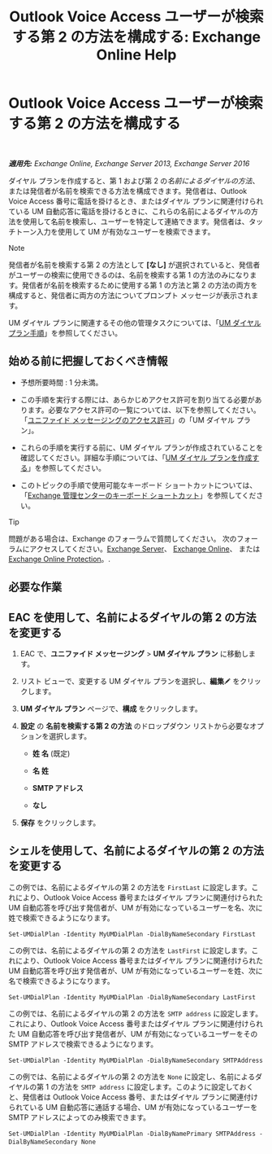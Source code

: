 ﻿---
title: 'Outlook Voice Access ユーザーが検索する第 2 の方法を構成する: Exchange Online Help'
TOCTitle: Outlook Voice Access ユーザーが検索する第 2 の方法を構成する
ms:assetid: 5cd4e0a0-d023-45a1-aa3c-b8dea6ec6d72
ms:mtpsurl: https://technet.microsoft.com/ja-jp/library/Aa998311(v=EXCHG.150)
ms:contentKeyID: 52057429
ms.date: 05/22/2018
mtps_version: v=EXCHG.150
ms.translationtype: HT
---

# Outlook Voice Access ユーザーが検索する第 2 の方法を構成する

 

_**適用先:** Exchange Online, Exchange Server 2013, Exchange Server 2016_

ダイヤル プランを作成すると、第 1 および第 2 の*名前によるダイヤルの方法*、または発信者が名前を検索できる方法を構成できます。発信者は、Outlook Voice Access 番号に電話を掛けるとき、またはダイヤル プランに関連付けられている UM 自動応答に電話を掛けるときに、これらの名前によるダイヤルの方法を使用して名前を検索し、ユーザーを特定して連絡できます。発信者は、タッチトーン入力を使用して UM が有効なユーザーを検索できます。


> [!NOTE]
> 発信者が名前を検索する第 2 の方法として <STRONG>[なし]</STRONG> が選択されていると、発信者がユーザーの検索に使用できるのは、名前を検索する第 1 の方法のみになります。発信者が名前を検索するために使用する第 1 の方法と第 2 の方法の両方を構成すると、発信者に両方の方法についてプロンプト メッセージが表示されます。



UM ダイヤル プランに関連するその他の管理タスクについては、「[UM ダイヤル プラン手順](um-dial-plan-procedures-exchange-2013-help.md)」を参照してください。

## 始める前に把握しておくべき情報

  - 予想所要時間 : 1 分未満。

  - この手順を実行する際には、あらかじめアクセス許可を割り当てる必要があります。必要なアクセス許可の一覧については、以下を参照してください。「[ユニファイド メッセージングのアクセス許可](unified-messaging-permissions-exchange-2013-help.md)」の「UM ダイヤル プラン」。

  - これらの手順を実行する前に、UM ダイヤル プランが作成されていることを確認してください。詳細な手順については、「[UM ダイヤル プランを作成する](create-a-um-dial-plan-exchange-2013-help.md)」を参照してください。

  - このトピックの手順で使用可能なキーボード ショートカットについては、「[Exchange 管理センターのキーボード ショートカット](keyboard-shortcuts-in-the-exchange-admin-center-exchange-online-protection-help.md)」を参照してください。


> [!TIP]
> 問題がある場合は、Exchange のフォーラムで質問してください。 次のフォーラムにアクセスしてください。<A href="https://go.microsoft.com/fwlink/p/?linkid=60612">Exchange Server</A>、 <A href="https://go.microsoft.com/fwlink/p/?linkid=267542">Exchange Online</A>、 または <A href="https://go.microsoft.com/fwlink/p/?linkid=285351">Exchange Online Protection</A>。.



## 必要な作業

## EAC を使用して、名前によるダイヤルの第 2 の方法を変更する

1.  EAC で、<strong>ユニファイド メッセージング</strong> \> <strong>UM ダイヤル プラン</strong> に移動します。

2.  リスト ビューで、変更する UM ダイヤル プランを選択し、<strong>編集</strong>![編集アイコン](images/Bb124582.6f53ccb2-1f13-4c02-bea0-30690e6ea71d(EXCHG.150).gif "編集アイコン") をクリックします。

3.  <strong>UM ダイヤル プラン</strong> ページで、<strong>構成</strong> をクリックします。

4.  <strong>設定</strong> の <strong>名前を検索する第 2 の方法</strong> のドロップダウン リストから必要なオプションを選択します。
    
      - <strong>姓 名</strong> (既定)
    
      - <strong>名 姓</strong>
    
      - **SMTP アドレス**
    
      - **なし**

5.  <strong>保存</strong> をクリックします。

## シェルを使用して、名前によるダイヤルの第 2 の方法を変更する

この例では、名前によるダイヤルの第 2 の方法を `FirstLast` に設定します。これにより、Outlook Voice Access 番号またはダイヤル プランに関連付けられた UM 自動応答を呼び出す発信者が、UM が有効になっているユーザーを名、次に姓で検索できるようになります。

    Set-UMDialPlan -Identity MyUMDialPlan -DialByNameSecondary FirstLast

この例では、名前によるダイヤルの第 2 の方法を `LastFirst` に設定します。これにより、Outlook Voice Access 番号またはダイヤル プランに関連付けられた UM 自動応答を呼び出す発信者が、UM が有効になっているユーザーを姓、次に名で検索できるようになります。

    Set-UMDialPlan -Identity MyUMDialPlan -DialByNameSecondary LastFirst 

この例では、名前によるダイヤルの第 2 の方法を `SMTP address` に設定します。これにより、Outlook Voice Access 番号またはダイヤル プランに関連付けられた UM 自動応答を呼び出す発信者が、UM が有効になっているユーザーをその SMTP アドレスで検索できるようになります。

    Set-UMDialPlan -Identity MyUMDialPlan -DialByNameSecondary SMTPAddress 

この例では、名前によるダイヤルの第 2 の方法を `None` に設定し、名前によるダイヤルの第 1 の方法を `SMTP address` に設定します。このように設定しておくと、発信者は Outlook Voice Access 番号、またはダイヤル プランに関連付けられている UM 自動応答に通話する場合、UM が有効になっているユーザーを SMTP アドレスによってのみ検索できます。

    Set-UMDialPlan -Identity MyUMDialPlan -DialByNamePrimary SMTPAddress -DialByNameSecondary None

